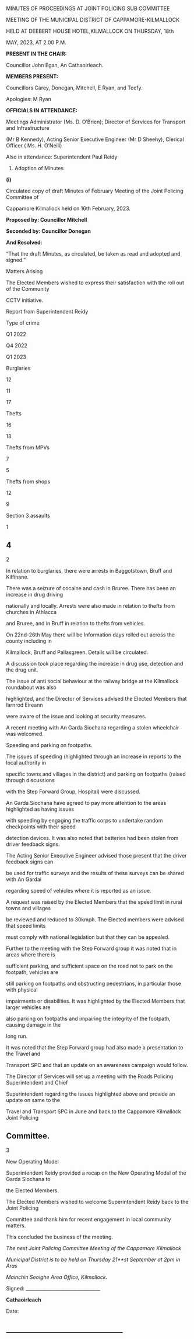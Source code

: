 MINUTES OF PROCEEDINGS AT JOINT POLICING SUB COMMITTEE

MEETING OF THE MUNICIPAL DISTRICT OF CAPPAMORE-KILMALLOCK

HELD AT DEEBERT HOUSE HOTEL,KILMALLOCK ON THURSDAY, 18th

MAY, 2023, AT 2.00 P.M.

**PRESENT IN THE CHAIR:**

Councillor John Egan, An Cathaoirleach.

**MEMBERS PRESENT:**

Councillors Carey, Donegan, Mitchell, E Ryan, and Teefy.

Apologies: M Ryan

**OFFICIALS IN ATTENDANCE:**

Meetings Administrator (Ms. D. O’Brien); Director of Services for Transport and Infrastructure

(Mr B Kennedy), Acting Senior Executive Engineer (Mr D Sheehy), Clerical Officer ( Ms. H. O’Neill)

Also in attendance: Superintendent Paul Reidy

1. Adoption of Minutes

**(i)**

Circulated copy of draft Minutes of February Meeting of the Joint Policing Committee of

Cappamore Kilmallock held on 16th February, 2023.

**Proposed by: Councillor Mitchell**

**Seconded by: Councillor Donegan**

**And Resolved:**

“That the draft Minutes, as circulated, be taken as read and adopted and signed.”

Matters Arising

The Elected Members wished to express their satisfaction with the roll out of the Community

CCTV initiative.

Report from Superintendent Reidy

Type of crime

Q1 2022

Q4 2022

Q1 2023

Burglaries

12

11

17

Thefts

16

18

Thefts from MPVs

7

5

Thefts from shops

12

9

Section 3 assaults

1

4
---
2

In relation to burglaries, there were arrests in Baggotstown, Bruff and Kilfinane.

There was a seizure of cocaine and cash in Bruree. There has been an increase in drug driving

nationally and locally. Arrests were also made in relation to thefts from churches in Athlacca

and Bruree, and in Bruff in relation to thefts from vehicles.

On 22nd-26th May there will be Information days rolled out across the county including in

Kilmallock, Bruff and Pallasgreen. Details will be circulated.

A discussion took place regarding the increase in drug use, detection and the drug unit.

The issue of anti social behaviour at the railway bridge at the Kilmallock roundabout was also

highlighted, and the Director of Services advised the Elected Members that Iarnrod Eireann

were aware of the issue and looking at security measures.

A recent meeting with An Garda Siochana regarding a stolen wheelchair was welcomed.

Speeding and parking on footpaths.

The issues of speeding (highlighted through an increase in reports to the local authority in

specific towns and villages in the district) and parking on footpaths (raised through discussions

with the Step Forward Group, Hospital) were discussed.

An Garda Siochana have agreed to pay more attention to the areas highlighted as having issues

with speeding by engaging the traffic corps to undertake random checkpoints with their speed

detection devices. It was also noted that batteries had been stolen from driver feedback signs.

The Acting Senior Executive Engineer advised those present that the driver feedback signs can

be used for traffic surveys and the results of these surveys can be shared with An Gardai

regarding speed of vehicles where it is reported as an issue.

A request was raised by the Elected Members that the speed limit in rural towns and villages

be reviewed and reduced to 30kmph. The Elected members were advised that speed limits

must comply with national legislation but that they can be appealed.

Further to the meeting with the Step Forward group it was noted that in areas where there is

sufficient parking, and sufficient space on the road not to park on the footpath, vehicles are

still parking on footpaths and obstructing pedestrians, in particular those with physical

impairments or disabilities. It was highlighted by the Elected Members that larger vehicles are

also parking on footpaths and impairing the integrity of the footpath, causing damage in the

long run.

It was noted that the Step Forward group had also made a presentation to the Travel and

Transport SPC and that an update on an awareness campaign would follow.

The Director of Services will set up a meeting with the Roads Policing Superintendent and Chief

Superintendent regarding the issues highlighted above and provide an update on same to the

Travel and Transport SPC in June and back to the Cappamore Kilmallock Joint Policing

Committee.
---
3

New Operating Model

Superintendent Reidy provided a recap on the New Operating Model of the Garda Siochana to

the Elected Members.

The Elected Members wished to welcome Superintendent Reidy back to the Joint Policing

Committee and thank him for recent engagement in local community matters.

This concluded the business of the meeting.

*The next Joint Policing Committee Meeting of the Cappamore Kilmallock*

*Municipal District is to be held on Thursday 21**st* *September at 2pm in Aras*

*Mainchin Seoighe Area Office, Kilmallock.*

Signed: \_\_\_\_\_\_\_\_\_\_\_\_\_\_\_\_\_\_\_\_\_\_\_\_\_\_\_\_\_\_\_\_

**Cathaoirleach**

Date:

\_\_\_\_\_\_\_\_\_\_\_\_\_\_\_\_\_\_\_\_\_\_\_\_\_\_\_\_\_\_\_\_
---
